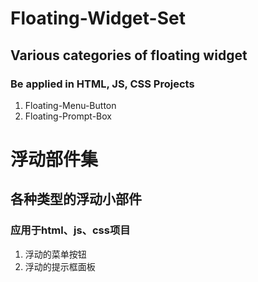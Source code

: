 # Floating-Widget-Set
## Various categories of floating widget
### Be applied in HTML, JS, CSS Projects
1. Floating-Menu-Button
2. Floating-Prompt-Box

# 浮动部件集
## 各种类型的浮动小部件
### 应用于html、js、css项目
1. 浮动的菜单按钮
2. 浮动的提示框面板
